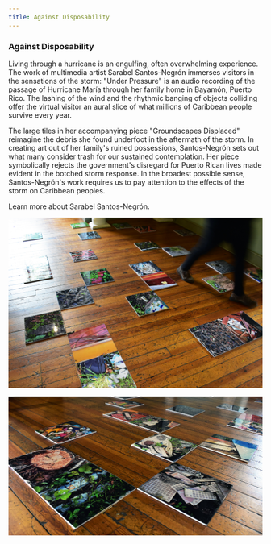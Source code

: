 ```yaml
---
title: Against Disposability
---
```


### Against Disposability

Living through a hurricane is an engulfing, often overwhelming experience. The work of multimedia artist Sarabel Santos-Negrón immerses visitors in the sensations of the storm: "Under Pressure" is an audio recording of the passage of Hurricane María through her family home in Bayamón, Puerto Rico. The lashing of the wind and the rhythmic banging of objects colliding offer the virtual visitor an aural slice of what millions of Caribbean people survive every year. 

The large tiles in her accompanying piece "Groundscapes Displaced" reimagine the debris she found underfoot in the aftermath of the storm. In creating art out of her family's ruined possessions, Santos-Negrón sets out what many consider trash for our sustained contemplation. Her piece symbolically rejects the government's disregard for Puerto Rican lives made evident in the botched storm response. In the broadest possible sense, Santos-Negrón's work requires us to pay attention to the effects of the storm on Caribbean peoples. 

Learn more about Sarabel Santos-Negrón.

![People walk over several tiles from Sarabel's piece that are placed on the floor.](assets/images/santosnegron-s_under-pressure_01.jpg)

![A closer view of tiles from Sarabel's piece, Groundscapes Displaced](assets/images/santosnegron-s_under-pressure_02.jpg)
